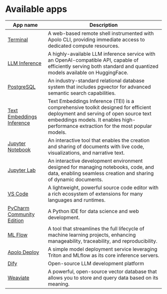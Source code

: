 # Available apps

| App name                                                  | Description                                                                                                                                                                                                         |
| --------------------------------------------------------- | ------------------------------------------------------------------------------------------------------------------------------------------------------------------------------------------------------------------- |
| [Terminal](terminal.md)                                   | A web-based remote shell instrumented with Apolo CLI, providing immediate access to dedicated compute resources.                                                                                                    |
| [LLM Inference](llm-inference.md)                         | A highly-available LLM inference service with an OpenAI-compatible API, capable of efficiently serving both standard and quantized models available on HuggingFace.                                                 |
| [PostgreSQL](postgre-sql.md)                              | An industry-standard relational database system that includes pgvector for advanced semantic search capabilities.                                                                                                   |
| [Text Embeddings Inference](text-embeddings-inference.md) | Text Embeddings Inference (TEI) is a comprehensive toolkit designed for efficient deployment and serving of open source text embeddings models. It enables high-performance extraction for the most popular models. |
| [Jupyter Notebook](jupyter-notebook.md)                   | An interactive tool that enables the creation and sharing of documents with live code, visualizations, and narrative text.                                                                                          |
| [Jupyter Lab](jupyter-lab.md)                             | An interactive development environment designed for managing notebooks, code, and data, enabling seamless creation and sharing of dynamic documents.                                                                |
| [VS Code](vs-code.md)                                     | A lightweight, powerful source code editor with a rich ecosystem of extensions for many languages and runtimes.                                                                                                     |
| [PyCharm Community Edition](py-charm.md)                  | A Python IDE for data science and web development.                                                                                                                                                                  |
| [ML Flow](ml-flow.md)                                     | A tool that streamlines the full lifecycle of machine learning projects, enhancing manageability, traceability, and reproducibility.                                                                                |
| [Apolo Deploy](apolo-deploy.md)                           | A simple model deployment service leveraging Triton and MLflow as its core inference servers.                                                                                                                       |
| [Dify](dify.md)                                           | Open-source LLM development platform                                                                                                                                                                                |
| [Weaviate](../../../core/apps/available-apps/weaviate.md) | A powerful, open-source vector database that allows you to store and query data based on its meaning.                                                                                                               |

